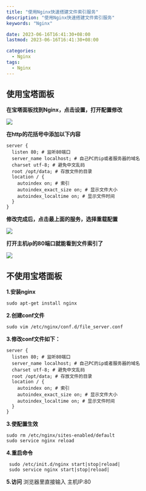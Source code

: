 ```yaml
---
title: "使用Nginx快速搭建文件索引服务"
description: "使用Nginx快速搭建文件索引服务"
keywords: "Nginx"

date: 2023-06-16T16:41:30+08:00
lastmod: 2023-06-16T16:41:30+08:00

categories:
  - Nginx
tags:
  - Nginx
---
```


## 使用宝塔面板

**在宝塔面板找到Nginx，点击设置，打开配置修改**

![](https://picture-czy.oss-cn-beijing.aliyuncs.com/img/image-20211003154737017.png#crop=0&crop=0&crop=1&crop=1&id=xj1p5&originHeight=915&originWidth=1876&originalType=binary&ratio=1&rotation=0&showTitle=false&status=done&style=none&title=)

**在http的花括号中添加以下内容**

```shell
server {
  listen 80; # 监听80端口
  server_name localhost; # 自己PC的ip或者服务器的域名
  charset utf-8; # 避免中文乱码
  root /opt/data; # 存放文件的目录      
  location / { 
    autoindex on; # 索引 
    autoindex_exact_size on; # 显示文件大小
    autoindex_localtime on; # 显示文件时间 
  }
}
```

**修改完成后，点击最上面的服务，选择重载配置**

![](https://picture-czy.oss-cn-beijing.aliyuncs.com/img/image-20211003155126989.png#crop=0&crop=0&crop=1&crop=1&id=W27wI&originHeight=755&originWidth=811&originalType=binary&ratio=1&rotation=0&showTitle=false&status=done&style=none&title=)

**打开主机ip的80端口就能看到文件索引了**

![](https://picture-czy.oss-cn-beijing.aliyuncs.com/img/image-20211003155242987.png#crop=0&crop=0&crop=1&crop=1&id=RU1zi&originHeight=243&originWidth=998&originalType=binary&ratio=1&rotation=0&showTitle=false&status=done&style=none&title=)

## 不使用宝塔面板

**1.安装nginx**

```shell
sudo apt-get install nginx
```

**2.创建conf文件**

```shell
sudo vim /etc/nginx/conf.d/file_server.conf
```

**3.修改conf文件如下：**

```shell
server {
  listen 80; # 监听80端口
  server_name localhost; # 自己PC的ip或者服务器的域名
  charset utf-8; # 避免中文乱码
  root /opt/data; # 存放文件的目录      
  location / { 
    autoindex on; # 索引 
    autoindex_exact_size on; # 显示文件大小
    autoindex_localtime on; # 显示文件时间 
  }
}
```

**3.使配置生效**

```shell
sudo rm /etc/nginx/sites-enabled/default 
sudo service nginx reload
```

**4.重启命令**

```shell
 sudo /etc/init.d/nginx start|stop|reload|
 sudo service nginx start|stop|reload|
```

**5.访问**
浏览器里直接输入 主机IP:80
